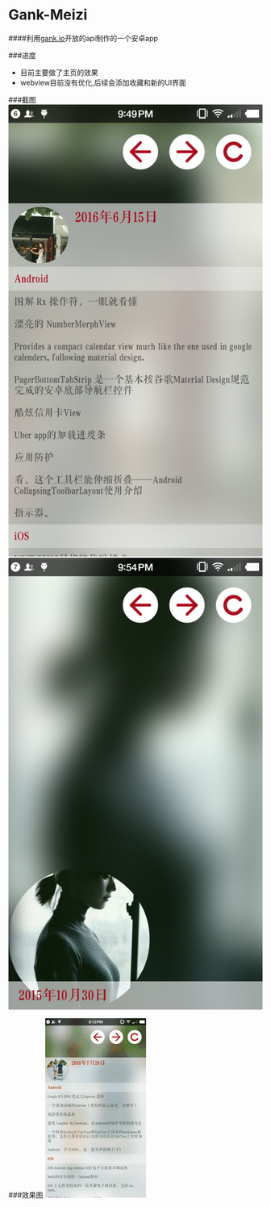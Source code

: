 # Gank-Meizi
####利用[gank.io](http://gank.io/)开放的api制作的一个安卓app

###进度
* 目前主要做了主页的效果
* webview目前没有优化,后续会添加收藏和新的UI界面

###截图
![](imgs/img01.png)
![](imgs/img02.png)

###效果图
![](imgs/demo1.gif)

